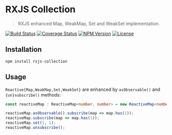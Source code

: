 RXJS Collection
===============

> RXJS enhanced Map, WeakMap, Set and WeakSet implementation.

[![Build Status](https://img.shields.io/github/workflow/status/henryruhs/rxjs-collection/ci.svg)](https://github.com/henryruhs/rxjs-collection/actions?query=workflow:ci)
[![Coverage Status](https://coveralls.io/repos/github/henryruhs/rxjs-collection/badge.svg)](https://coveralls.io/github/henryruhs/rxjs-collection)
[![NPM Version](https://img.shields.io/npm/v/rxjs-collection.svg)](https://npmjs.com/package/rxjs-collection)
[![License](https://img.shields.io/npm/l/rxjs-collection.svg)](https://npmjs.com/package/rxjs-collection)


Installation
------------

```
npm install rxjs-collection
```


Usage
-----

`Reactive{Map,WeakMap,Set,WeakSet}` are enhanced by `asObservable()` and `{un}subscribe()` methods:

```typescript
const reactiveMap : ReactiveMap<number, number> = new ReactiveMap<number, number>();

reactiveMap.asObservable().subscribe(map => map.has(1));
reactiveMap.subscribe(map => map.has(1));
reactiveMap.set(1, 1);
reactiveMap.unsubscribe();
```
